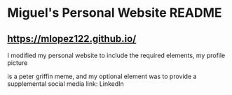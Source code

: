 # Miguel's Personal Website README

## https://mlopez122.github.io/

I modified my personal website to include the required elements, my profile picture

is a peter griffin meme, and my optional element was to provide a supplemental social media link: LinkedIn
